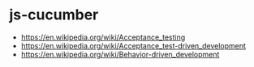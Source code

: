 # js-cucumber

- https://en.wikipedia.org/wiki/Acceptance_testing
- https://en.wikipedia.org/wiki/Acceptance_test-driven_development
- https://en.wikipedia.org/wiki/Behavior-driven_development
